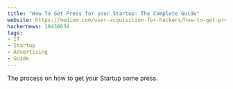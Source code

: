 ```yaml
---
title: "How To Get Press for your Startup: The Complete Guide"
website: https://medium.com/user-acquisition-for-hackers/how-to-get-press-for-your-startup-the-complete-guide-b79c57318113
hackernews: 10438634
tags:
- IT
- Startup
- Advertising
- Guide
---
```


The process on how to get your Startup some press.
